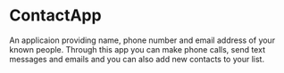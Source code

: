 # ContactApp
An applicaion providing name, phone number and email address of your known people.
Through this app you can make phone calls, send text messages and emails and you can also add new contacts to your list. 
